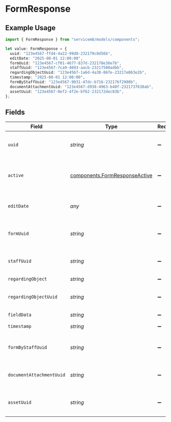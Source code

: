 # FormResponse

## Example Usage

```typescript
import { FormResponse } from "servicem8/models/components";

let value: FormResponse = {
  uuid: "123e4567-ffd4-4a22-99d8-232179c8d56b",
  editDate: "2025-08-01 12:00:00",
  formUuid: "123e4567-cf01-4677-837d-232178e36e7b",
  staffUuid: "123e4567-7ca9-4693-aacb-23217500adbb",
  regardingObjectUuid: "123e4567-1a6d-4a38-86fe-23217e063e2b",
  timestamp: "2025-08-01 12:00:00",
  formByStaffUuid: "123e4567-9031-47dc-b716-232176f2980b",
  documentAttachmentUuid: "123e4567-d938-4963-b40f-2321737638ab",
  assetUuid: "123e4567-0ef2-4f2e-bf62-232172dec83b",
};
```

## Fields

| Field                                                                          | Type                                                                           | Required                                                                       | Description                                                                    | Example                                                                        |
| ------------------------------------------------------------------------------ | ------------------------------------------------------------------------------ | ------------------------------------------------------------------------------ | ------------------------------------------------------------------------------ | ------------------------------------------------------------------------------ |
| `uuid`                                                                         | *string*                                                                       | :heavy_minus_sign:                                                             | Unique identifier for this record                                              | 123e4567-ffd4-4a22-99d8-232179c8d56b                                           |
| `active`                                                                       | [components.FormResponseActive](../../models/components/formresponseactive.md) | :heavy_minus_sign:                                                             | Record active/deleted flag.  Valid values are [0,1]                            |                                                                                |
| `editDate`                                                                     | *any*                                                                          | :heavy_minus_sign:                                                             | Timestamp at which record was last modified                                    | 2025-08-01 12:00:00                                                            |
| `formUuid`                                                                     | *string*                                                                       | :heavy_minus_sign:                                                             | N/A                                                                            | 123e4567-cf01-4677-837d-232178e36e7b                                           |
| `staffUuid`                                                                    | *string*                                                                       | :heavy_minus_sign:                                                             | N/A                                                                            | 123e4567-7ca9-4693-aacb-23217500adbb                                           |
| `regardingObject`                                                              | *string*                                                                       | :heavy_minus_sign:                                                             | N/A                                                                            |                                                                                |
| `regardingObjectUuid`                                                          | *string*                                                                       | :heavy_minus_sign:                                                             | N/A                                                                            | 123e4567-1a6d-4a38-86fe-23217e063e2b                                           |
| `fieldData`                                                                    | *string*                                                                       | :heavy_minus_sign:                                                             | N/A                                                                            |                                                                                |
| `timestamp`                                                                    | *string*                                                                       | :heavy_minus_sign:                                                             | N/A                                                                            | 2025-08-01 12:00:00                                                            |
| `formByStaffUuid`                                                              | *string*                                                                       | :heavy_minus_sign:                                                             | N/A                                                                            | 123e4567-9031-47dc-b716-232176f2980b                                           |
| `documentAttachmentUuid`                                                       | *string*                                                                       | :heavy_minus_sign:                                                             | N/A                                                                            | 123e4567-d938-4963-b40f-2321737638ab                                           |
| `assetUuid`                                                                    | *string*                                                                       | :heavy_minus_sign:                                                             | N/A                                                                            | 123e4567-0ef2-4f2e-bf62-232172dec83b                                           |